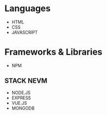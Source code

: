 # Languages
- HTML
- CSS
- JAVASCRIPT

# Frameworks & Libraries
- NPM
## STACK NEVM
- NODE.JS
- EXPRESS
- VUE.JS
- MONGODB
